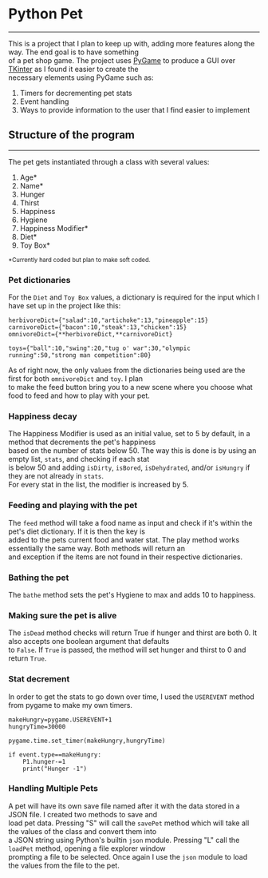 # Python Pet
___
This is a project that I plan to keep up with, adding more features along the way. The end goal is to have something   
of a pet shop game. The project uses [PyGame](https://www.pygame.org/wiki/Contribute) to produce a GUI over [TKinter](https://tkdocs.com/resources/index.html) as I found it easier to create the   
necessary elements using PyGame such as:
1. Timers for decrementing pet stats
2. Event handling
3. Ways to provide information to the user that I find easier to implement

## Structure of the program
___
The pet gets instantiated through a class with several values:

1. Age*
2. Name*
3. Hunger
4. Thirst
5. Happiness
6. Hygiene
7. Happiness Modifier*
8. Diet*
9. Toy Box*

<sup>*Currently hard coded but plan to make soft coded.</sup>   

### Pet dictionaries
For the `Diet` and `Toy Box` values, a dictionary is required for the input which I have set up in the project like this:
```python3
herbivoreDict={"salad":10,"artichoke":13,"pineapple":15}
carnivoreDict={"bacon":10,"steak":13,"chicken":15}
omnivoreDict={**herbivoreDict,**carnivoreDict}

toys={"ball":10,"swing":20,"tug o' war":30,"olympic running":50,"strong man competition":80}
```
As of right now, the only values from the dictionaries being used are the first for both `omnivoreDict` and `toy`. I plan   
to make the feed button bring you to a new scene where you choose what food to feed and how to play with your pet.

### Happiness decay
The Happiness Modifier is used as an initial value, set to 5 by default, in a method that decrements the pet's happiness   
based on the number of stats below 50. The way this is done is by using an empty list, `stats`, and checking if each stat   
is below 50 and adding `isDirty`, `isBored`, `isDehydrated`, and/or `isHungry` if they are not already in `stats`.   
For every stat in the list, the modifier is increased by 5.

### Feeding and playing with the pet
The `feed` method will take a food name as input and check if it's within the pet's diet dictionary. If it is then the key is   
added to the pets current food and water stat. The play method works essentially the same way. Both methods will return an   
and exception if the items are not found in their respective dictionaries.

### Bathing the pet
The `bathe` method sets the pet's Hygiene to max and adds 10 to happiness.

### Making sure the pet is alive
The `isDead` method checks will return True if hunger and thirst are both 0. It also accepts one boolean argument that defaults   
to `False`. If `True` is passed, the method will set hunger and thirst to 0 and return `True`.

### Stat decrement
In order to get the stats to go down over time, I used the `USEREVENT` method from pygame to make my own timers.
```python3
makeHungry=pygame.USEREVENT+1
hungryTime=30000

pygame.time.set_timer(makeHungry,hungryTime)

if event.type==makeHungry:
    P1.hunger-=1
    print("Hunger -1")
```

### Handling Multiple Pets
A pet will have its own save file named after it with the data stored in a JSON file. I created two methods to save and   
load pet data. Pressing "S" will call the `savePet` method which will take all the values of the class and convert them into   
a JSON string using Python's builtin `json` module. Pressing "L" call the `loadPet` method, opening a file explorer window   
prompting a file to be selected. Once again I use the `json` module to load the values from the file to the pet. 


